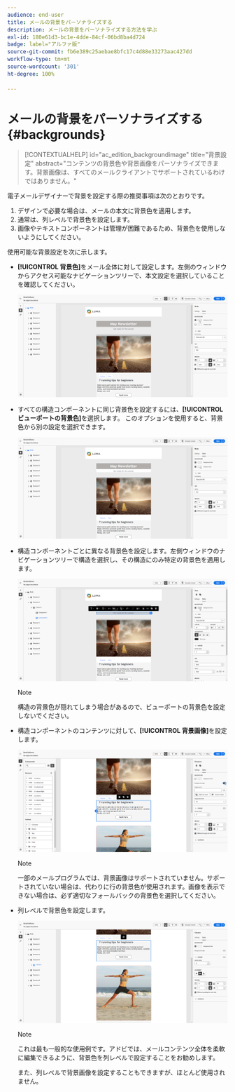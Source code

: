 ```yaml
---
audience: end-user
title: メールの背景をパーソナライズする
description: メールの背景をパーソナライズする方法を学ぶ
exl-id: 180e61d3-bc1e-4dde-84cf-06bd8ba4d724
badge: label="アルファ版"
source-git-commit: fb6e389c25aebae8bfc17c4d88e33273aac427dd
workflow-type: tm+mt
source-wordcount: '301'
ht-degree: 100%

---
```


# メールの背景をパーソナライズする {#backgrounds}

>[!CONTEXTUALHELP]
>id="ac_edition_backgroundimage"
>title="背景設定"
>abstract="コンテンツの背景色や背景画像をパーソナライズできます。背景画像は、すべてのメールクライアントでサポートされているわけではありません。"

電子メールデザイナーで背景を設定する際の推奨事項は次のとおりです。

1. デザインで必要な場合は、メールの本文に背景色を適用します。
1. 通常は、列レベルで背景色を設定します。
1. 画像やテキストコンポーネントは管理が困難であるため、背景色を使用しないようにしてください。

使用可能な背景設定を次に示します。

* **[!UICONTROL 背景色]**&#x200B;をメール全体に対して設定します。左側のウィンドウからアクセス可能なナビゲーションツリーで、本文設定を選択していることを確認してください。

  ![](assets/background_1.png)

* すべての構造コンポーネントに同じ背景色を設定するには、**[!UICONTROL ビューポートの背景色]**&#x200B;を選択します。 このオプションを使用すると、背景色から別の設定を選択できます。

  ![](assets/background_2.png)

* 構造コンポーネントごとに異なる背景色を設定します。左側ウィンドウのナビゲーションツリーで構造を選択し、その構造にのみ特定の背景色を適用します。

  ![](assets/background_3.png)

  >[!NOTE]
  >
  >構造の背景色が隠れてしまう場合があるので、ビューポートの背景色を設定しないでください。

* 構造コンポーネントのコンテンツに対して、**[!UICONTROL 背景画像]**&#x200B;を設定します。

  ![](assets/background_4.png)

  >[!NOTE]
  >
  >一部のメールプログラムでは、背景画像はサポートされていません。サポートされていない場合は、代わりに行の背景色が使用されます。画像を表示できない場合は、必ず適切なフォールバックの背景色を選択してください。

* 列レベルで背景色を設定します。

  ![](assets/background_5.png)

  >[!NOTE]
  >
  >これは最も一般的な使用例です。アドビでは、メールコンテンツ全体を柔軟に編集できるように、背景色を列レベルで設定することをお勧めします。

  また、列レベルで背景画像を設定することもできますが、ほとんど使用されません。
